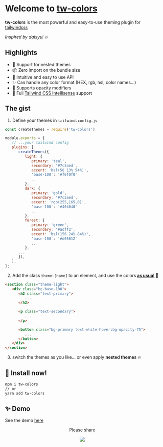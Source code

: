 # Welcome to [tw-colors](https://astro.build)

**tw-colors** is the most powerful and easy-to-use theming plugin for [tailwindcss](...)

*Inspired by [daisyui](https://daisyui.com/) 🔥*

## Highlights

-  🚀 Support for nested themes
-  📦 Zero import on the bundle size
-  🤩 Intuitive and easy to use API
-  ✨ Can handle any color format (HEX, rgb, hsl, color names...)
-  🎯 Supports opacity modifiers
-  💫 Full [Tailwind CSS Intellisense](https://marketplace.visualstudio.com/items?itemName=bradlc.vscode-tailwindcss) support

## The gist

1. Define your themes in `tailwind.config.js`

```js
const createThemes = require('tw-colors')

module.exports = {
   // ...your tailwind config
   plugins: [
      createThemes({
         light: {
            primary: 'teal',
            secondary: '#7c3aed',
            accent: 'hsl(50 13% 54%)',
            'base-100': '#f0f0f0'
            ...
         },
         dark: {
            primary: 'gold',
            secondary: '#7c3aed',
            accent: 'rgb(255,165,0)',
            'base-100': '#404040'
            ...
         },
         forest: {
            primary: 'green',
            secondary: '#adff2',
            accent: 'hsl(156 24% 84%)',
            'base-100': '#d05612'
            ...
         },
      ...
      }),
   ],
};

```

2. Add the class `theme-[name]` to an element, and use the colors <ins><b>as usual</b></ins> 🚀

```html
<section class="theme-light">
   <div class="bg-base-100">
      <h2 class="text-primary">
         ...
      </h2>

      <p class="text-secondary">
         ...
      </p>

      <button class="bg-primary text-white hover:bg-opacity-75">
         ...
      </button>
   </div>
</section>
```

3. switch the themes as you like... or even apply **nested themes** 🔥

## 📀 Install now!

```bash
npm i tw-colors
// or
yarn add tw-colors
```

## ✨ Demo

See the demo [here](...)

<div align="center">
Please share

[![][tweet]][tweet-url]

</div >

[tweet]: https://img.shields.io/twitter/url?style=social&url=https%3A%2F%2Fgithub.com%2Fsaadeghi%2Fdaisyui
[tweet-url]: https://twitter.com/intent/tweet?text=tw-colors%0ATailwind%20color%20themes%20made%20easy!%0AURL_TO_GITHUB
